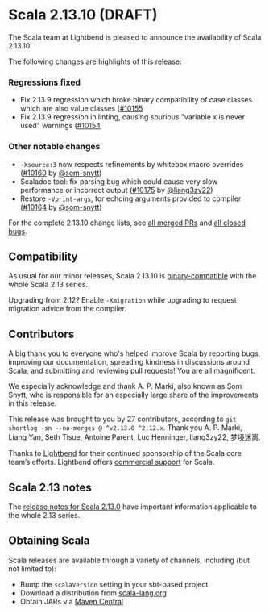 # Scala 2.13.10 (DRAFT)

The Scala team at Lightbend is pleased to announce the availability of Scala 2.13.10.

The following changes are highlights of this release:

### Regressions fixed

* Fix 2.13.9 regression which broke binary compatibility of case classes which are also value classes ([#10155](https://github.com/scala/scala/pull/10155)
* Fix 2.13.9 regression in linting, causing spurious "variable x is never used" warnings ([#10154](https://github.com/scala/scala/pull/10154)

### Other notable changes

* `-Xsource:3` now respects refinements by whitebox macro overrides ([#10160](https://github.com/scala/scala/pull/10160) by [@som-snytt](https://github.com/som-snytt))
* Scaladoc tool: fix parsing bug which could cause very slow performance or incorrect output ([#10175](https://github.com/scala/scala/pull/10175) by [@liang3zy22](https://github.com/liang3zy22))
* Restore `-Vprint-args`, for echoing arguments provided to compiler ([#10164](https://github.com/scala/scala/pull/10164) by [@som-snytt](https://github.com/som-snytt))

For the complete 2.13.10 change lists, see [all merged PRs](https://github.com/scala/scala/pulls?q=is%3Amerged%20milestone%3A2.13.10) and [all closed bugs](https://github.com/scala/bug/issues?utf8=%E2%9C%93&q=is%3Aclosed+milestone%3A2.13.10).

## Compatibility

As usual for our minor releases, Scala 2.13.10 is [binary-compatible](https://docs.scala-lang.org/overviews/core/binary-compatibility-of-scala-releases.html) with the whole Scala 2.13 series.

Upgrading from 2.12? Enable `-Xmigration` while upgrading to request migration advice from the compiler.

## Contributors

A big thank you to everyone who's helped improve Scala by reporting bugs, improving our documentation, spreading kindness in discussions around Scala, and submitting and reviewing pull requests! You are all magnificent.

We especially acknowledge and thank A. P. Marki, also known as Som Snytt, who is responsible for an especially large share of the improvements in this release.

This release was brought to you by 27 contributors, according to `git shortlog -sn --no-merges @ ^v2.13.8 ^2.12.x`. Thank you A. P. Marki, Liang Yan, Seth Tisue, Antoine Parent, Luc Henninger, liang3zy22, 梦境迷离.

Thanks to [Lightbend](https://www.lightbend.com/scala) for their continued sponsorship of the Scala core team’s efforts. Lightbend offers [commercial support](https://www.lightbend.com/lightbend-platform-subscription) for Scala.

## Scala 2.13 notes

The [release notes for Scala 2.13.0](https://github.com/scala/scala/releases/v2.13.0) have important information applicable to the whole 2.13 series.

## Obtaining Scala

Scala releases are available through a variety of channels, including (but not limited to):

* Bump the `scalaVersion` setting in your sbt-based project
* Download a distribution from [scala-lang.org](https://scala-lang.org/download/2.13.10.html)
* Obtain JARs via [Maven Central](https://search.maven.org/search?q=g:org.scala-lang%20AND%20v:2.13.10)
